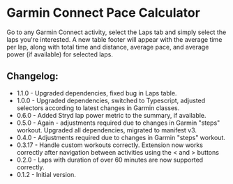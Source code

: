 # Garmin Connect Pace Calculator
Go to any Garmin Connect activity, select the Laps tab and simply select the laps you're interested. A new table footer will appear with the average time per lap, along with total time and distance,  average pace, and average power (if available) for selected laps.

## Changelog:

* 1.1.0 - Upgraded dependencies, fixed bug in Laps table.
* 1.0.0 - Upgraded dependencies, switched to Typescript, adjusted selectors according to latest
  changes in Garmin classes.
* 0.6.0 - Added Stryd lap power metric to the summary, if available.
* 0.5.0  - Again - adjustments required due to changes in Garmin "steps" workout. 
  Upgraded all dependencies, migrated to manifest v3.
* 0.4.0  - Adjustments required due to changes in Garmin "steps" workout.
* 0.3.17 - Handle custom workouts correctly.
  Extension now works correctly after navigation between activities using the < and > buttons
* 0.2.0  - Laps with duration of over 60 minutes are now supported correctly.
* 0.1.2  - Initial version.
